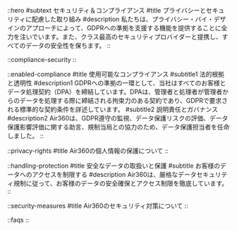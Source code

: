 ::hero
#subtext
セキュリティ＆コンプライアンス
#title
プライバシーとセキュリティに配慮した取り組み
#description
私たちは、プライバシー・バイ・デザインのアプローチによって、GDPRへの準拠を支援する機能を提供することに全力を注いでいます。また、クラス最高のセキュリティプロバイダーと提携し、すべてのデータの安全性を保ちます。
::

::compliance-security
::

::enabled-compliance
#title
使用可能なコンプライアンス
#subtitle1
法的根拠と透明性
#description1
GDPRへの準拠の一環として、当社はすべてのお客様とデータ処理契約（DPA）を締結しています。DPAは、管理者と処理者が管理者からのデータを処理する際に締結される拘束力のある契約であり、GDPRで要求される標準的な契約条件を詳述しています。
#subtitle2
説明責任とガバナンス
#description2
Air360は、GDPR遵守の監視、データ保護リスクの評価、データ保護影響評価に関する助言、規制当局との協力のため、データ保護担当者を任命しました。
::

::privacy-rights
#title
Air360の個人情報の保護について
::

::handling-protection
#title
安全なデータの取扱いと保護
#subtitle
お客様のデータへのアクセスを制限する
#description
Air360は、厳格なデータセキュリティ規制に従って、お客様のデータの安全確保とアクセス制限を徹底しています。
::

::security-measures
#title
Air360のセキュリティ対策について
::

::faqs
::